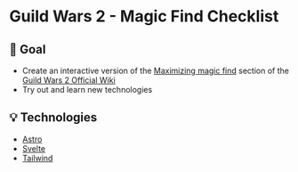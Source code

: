 # Guild Wars 2 - Magic Find Checklist

## 🎯 Goal

- Create an interactive version of the [Maximizing magic find](https://wiki.guildwars2.com/wiki/Magic_Find#Maximizing_magic_find) section of the [Guild Wars 2 Official Wiki](https://wiki.guildwars2.com/wiki/Main_Page)
- Try out and learn new technologies

## 💡 Technologies

- [Astro](https://astro.build/)
- [Svelte](https://svelte.dev/)
- [Tailwind](https://tailwindcss.com/)
